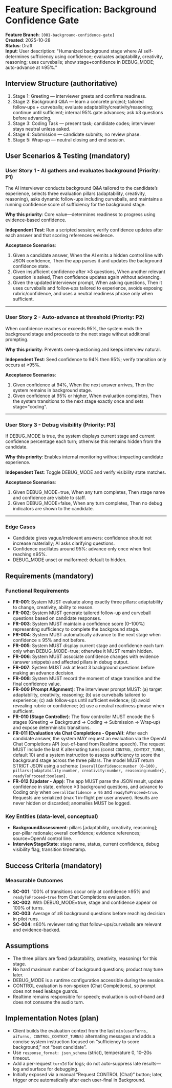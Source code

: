 # Feature Specification: Background Confidence Gate

**Feature Branch**: `[001-background-confidence-gate]`  
**Created**: 2025-10-28  
**Status**: Draft  
**Input**: User description: "Humanized background stage where AI self-determines sufficiency using confidence; evaluates adaptability, creativity, reasoning; uses curveballs; show stage+confidence in DEBUG_MODE; auto-advance at ≥95%."

## Interview Structure (authoritative)

1. Stage 1: Greeting — interviewer greets and confirms readiness.
2. Stage 2: Background Q&A — learn a concrete project; tailored follow‑ups + curveballs; evaluate adaptability/creativity/reasoning; continue until sufficient; internal 95% gate advances; ask ≥3 questions before advancing.
3. Stage 3: Coding Task — present task; candidate codes; interviewer stays neutral unless asked.
4. Stage 4: Submission — candidate submits; no review phase.
5. Stage 5: Wrap‑up — neutral closing and end session.

## User Scenarios & Testing (mandatory)

### User Story 1 - AI gathers and evaluates background (Priority: P1)

The AI interviewer conducts background Q&A tailored to the candidate’s experience, selects three evaluation pillars (adaptability, creativity, reasoning), asks dynamic follow-ups including curveballs, and maintains a running confidence score of sufficiency for the background stage.

**Why this priority**: Core value—determines readiness to progress using evidence-based confidence.

**Independent Test**: Run a scripted session; verify confidence updates after each answer and that scoring references evidence.

**Acceptance Scenarios**:

1. Given a candidate answer, When the AI emits a hidden control line with JSON confidence, Then the app parses it and updates the background confidence state.
2. Given insufficient confidence after ≥3 questions, When another relevant question is asked, Then confidence updates again without advancing.
3. Given the updated interviewer prompt, When asking questions, Then it uses curveballs and follow‑ups tailored to experience, avoids exposing rubric/confidence, and uses a neutral readiness phrase only when sufficient.

---

### User Story 2 - Auto-advance at threshold (Priority: P2)

When confidence reaches or exceeds 95%, the system ends the background stage and proceeds to the next stage without additional prompting.

**Why this priority**: Prevents over-questioning and keeps interview natural.

**Independent Test**: Seed confidence to 94% then 95%; verify transition only occurs at ≥95%.

**Acceptance Scenarios**:

1. Given confidence at 94%, When the next answer arrives, Then the system remains in background stage.
2. Given confidence at 95% or higher, When evaluation completes, Then the system transitions to the next stage exactly once and sets stage="coding".

---

### User Story 3 - Debug visibility (Priority: P3)

If DEBUG_MODE is true, the system displays current stage and current confidence percentage each turn; otherwise this remains hidden from the candidate.

**Why this priority**: Enables internal monitoring without impacting candidate experience.

**Independent Test**: Toggle DEBUG_MODE and verify visibility state matches.

**Acceptance Scenarios**:

1. Given DEBUG_MODE=true, When any turn completes, Then stage name and confidence are visible to staff.
2. Given DEBUG_MODE=false, When any turn completes, Then no debug indicators are shown to the candidate.

---

### Edge Cases

- Candidate gives vague/irrelevant answers: confidence should not increase materially; AI asks clarifying questions.
- Confidence oscillates around 95%: advance only once when first reaching ≥95%.
- DEBUG_MODE unset or malformed: default to hidden.

## Requirements (mandatory)

### Functional Requirements

- **FR-001**: System MUST evaluate along exactly three pillars: adaptability to change, creativity, ability to reason.
- **FR-002**: System MUST generate tailored follow-up and curveball questions based on candidate responses.
- **FR-003**: System MUST maintain a confidence score (0–100%) representing sufficiency to complete the background stage.
- **FR-004**: System MUST automatically advance to the next stage when confidence ≥ 95% and not before.
- **FR-005**: System MUST display current stage and confidence each turn only when DEBUG_MODE=true; otherwise it MUST remain hidden.
- **FR-006**: System MUST associate confidence changes with evidence (answer snippets) and affected pillars in debug output.
- **FR-007**: System MUST ask at least 3 background questions before making an advance decision.
- **FR-008**: System MUST record the moment of stage transition and the final confidence value.
- **FR-009 (Prompt Alignment)**: The interviewer prompt MUST: (a) target adaptability, creativity, reasoning; (b) use curveballs tailored to experience; (c) ask follow‑ups until sufficient evidence; (d) avoid revealing rubric or confidence; (e) use a neutral readiness phrase when sufficient.
- **FR-010 (Stage Controller)**: The flow controller MUST encode the 5 stages (Greeting → Background → Coding → Submission → Wrap‑up) and expose deterministic transitions.
- **FR-011 (Evaluation via Chat Completions - OpenAI)**: After each candidate answer, the system MAY request an evaluation via the OpenAI Chat Completions API (out-of-band from Realtime speech). The request MUST include the last K alternating turns (const `CONTROL_CONTEXT_TURNS`, default 10) and a system instruction to assess sufficiency to score the background stage across the three pillars. The model MUST return STRICT JSON using a schema: `{overallConfidence:number (0–100), pillars:{adaptability:number, creativity:number, reasoning:number}, readyToProceed:boolean}`.
- **FR-012 (Updater - App)**: The app MUST parse the JSON result, update confidence in state, enforce ≥3 background questions, and advance to Coding only when `overallConfidence ≥ 95` and `readyToProceed=true`. Requests are serialized (max 1 in-flight per user answer). Results are never hidden or discarded; anomalies MUST be logged.

### Key Entities (data-level, conceptual)

- **BackgroundAssessment**: pillars [adaptability, creativity, reasoning]; per-pillar rationale; overall confidence; evidence references; source=OpenAI control line.
- **InterviewStageState**: stage name, status, current confidence, debug visibility flag, transition timestamp.

## Success Criteria (mandatory)

### Measurable Outcomes

- **SC-001**: 100% of transitions occur only at confidence ≥95% and `readyToProceed=true` from Chat Completions evaluation.
- **SC-002**: With DEBUG_MODE=true, stage and confidence appear on 100% of turns.
- **SC-003**: Average of ≤8 background questions before reaching decision in pilot runs.
- **SC-004**: ≥80% reviewer rating that follow-ups/curveballs are relevant and evidence-backed.

## Assumptions

- The three pillars are fixed (adaptability, creativity, reasoning) for this stage.
- No hard maximum number of background questions; product may tune later.
- DEBUG_MODE is a runtime configuration accessible during the session.
 - CONTROL evaluation is non-spoken (Chat Completions), so prompt does not need leakage guards.
 - Realtime remains responsible for speech; evaluation is out-of-band and does not consume the audio turn.

## Implementation Notes (plan)

- Client builds the evaluation context from the last `min(userTurns, aiTurns, CONTROL_CONTEXT_TURNS)` alternating messages and adds a concise system instruction focused on “sufficiency to score background,” not “best candidate”.
- Use `response_format: json_schema` (strict), temperature 0, 10–20s timeout.
- Add a per-request `turnId` for logs; do not auto-suppress late results—log and surface for debugging.
- Initially exposed via a manual “Request CONTROL (Chat)” button; later, trigger once automatically after each user-final in Background.
